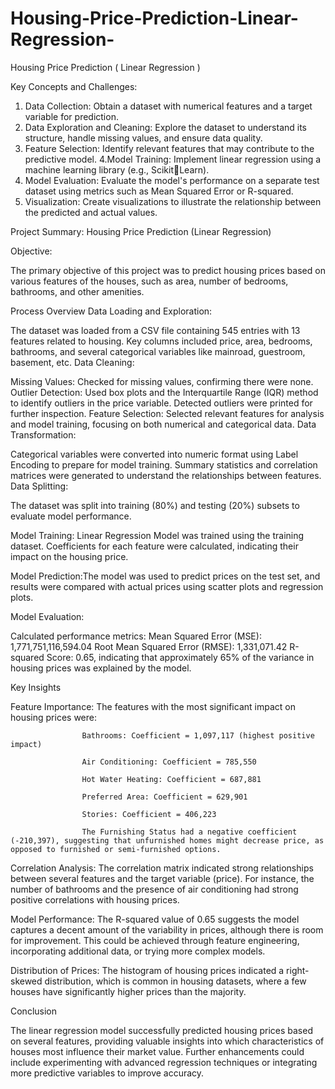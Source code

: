 # Housing-Price-Prediction-Linear-Regression-
Housing Price Prediction ( Linear Regression )

Key Concepts and Challenges:

1. Data Collection: Obtain a dataset with numerical features and a target variable for prediction. 
2. Data Exploration and Cleaning: Explore the dataset to understand its structure, handle missing values, and ensure data quality. 
3. Feature Selection: Identify relevant features that may contribute to the predictive model. 
4.Model Training: Implement linear regression using a machine learning library (e.g., ScikitLearn). 
5. Model Evaluation: Evaluate the model's performance on a separate test dataset using metrics such as Mean Squared Error or R-squared. 
6. Visualization: Create visualizations to illustrate the relationship between the predicted and actual values. 



Project Summary: Housing Price Prediction (Linear Regression)

Objective:

The primary objective of this project was to predict housing prices based on various features of the houses, such as area, number of bedrooms, bathrooms, and other amenities.

Process Overview
Data Loading and Exploration:

The dataset was loaded from a CSV file containing 545 entries with 13 features related to housing.
Key columns included price, area, bedrooms, bathrooms, and several categorical variables like mainroad, guestroom, basement, etc.
Data Cleaning:

Missing Values: Checked for missing values, confirming there were none.
Outlier Detection: Used box plots and the Interquartile Range (IQR) method to identify outliers in the price variable. Detected outliers were printed for further inspection.
Feature Selection: Selected relevant features for analysis and model training, focusing on both numerical and categorical data.
Data Transformation:

Categorical variables were converted into numeric format using Label Encoding to prepare for model training.
Summary statistics and correlation matrices were generated to understand the relationships between features.
Data Splitting:

The dataset was split into training (80%) and testing (20%) subsets to evaluate model performance.

Model Training: Linear Regression Model was trained using the training dataset.
                Coefficients for each feature were calculated, indicating their impact on the housing price.

Model Prediction:The model was used to predict prices on the test set, and results were compared with actual prices using scatter plots and regression plots.

Model Evaluation:

Calculated performance metrics: Mean Squared Error (MSE): 1,771,751,116,594.04
                                Root Mean Squared Error (RMSE): 1,331,071.42
                                R-squared Score: 0.65, indicating that approximately 65% of the variance in housing prices was explained by the model.


Key Insights

Feature Importance: The features with the most significant impact on housing prices were:

                    Bathrooms: Coefficient = 1,097,117 (highest positive impact)
                    
                    Air Conditioning: Coefficient = 785,550
                    
                    Hot Water Heating: Coefficient = 687,881
                    
                    Preferred Area: Coefficient = 629,901

                    Stories: Coefficient = 406,223
                    
                    The Furnishing Status had a negative coefficient (-210,397), suggesting that unfurnished homes might decrease price, as opposed to furnished or semi-furnished options.

Correlation Analysis: The correlation matrix indicated strong relationships between several features and the target variable (price). For instance, the number of bathrooms and the presence of air conditioning had strong positive correlations with housing prices.

Model Performance: The R-squared value of 0.65 suggests the model captures a decent amount of the variability in prices, although there is room for improvement. This could be achieved through feature engineering, incorporating additional data, or trying more complex models.

Distribution of Prices: The histogram of housing prices indicated a right-skewed distribution, which is common in housing datasets, where a few houses have significantly higher prices than the majority.

Conclusion

The linear regression model successfully predicted housing prices based on several features, providing valuable insights into which characteristics of houses most influence their market value. Further enhancements could include experimenting with advanced regression techniques or integrating more predictive variables to improve accuracy.
